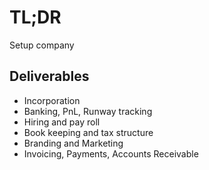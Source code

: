# TL;DR

Setup company

## Deliverables

* Incorporation
* Banking, PnL, Runway tracking
* Hiring and pay roll
* Book keeping and tax structure
* Branding and Marketing
* Invoicing, Payments, Accounts Receivable
